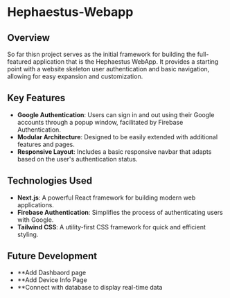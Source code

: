 # Hephaestus-Webapp

## Overview

So far thisn project serves as the initial framework for building the full-featured application that is the Hephaestus WebApp. It provides a starting point with a website skeleton user authentication and basic navigation, allowing for easy expansion and customization.

## Key Features

- **Google Authentication**: Users can sign in and out using their Google accounts through a popup window, facilitated by Firebase Authentication.
- **Modular Architecture**: Designed to be easily extended with additional features and pages.
- **Responsive Layout**: Includes a basic responsive navbar that adapts based on the user's authentication status.

## Technologies Used

- **Next.js**: A powerful React framework for building modern web applications.
- **Firebase Authentication**: Simplifies the process of authenticating users with Google.
- **Tailwind CSS**: A utility-first CSS framework for quick and efficient styling.

## Future Development
 - **Add Dashbaord page
 - **Add Device Info Page
 - **Connect with database to display real-time data

